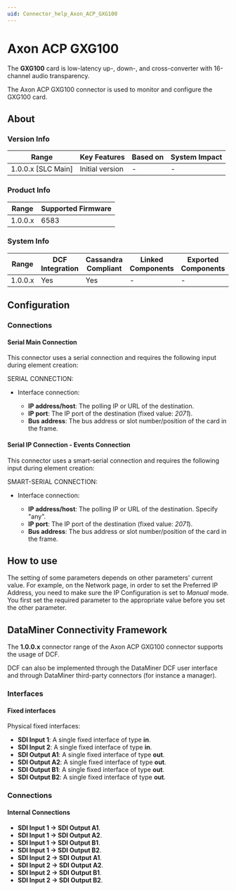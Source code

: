 ```yaml
---
uid: Connector_help_Axon_ACP_GXG100
---
```


# Axon ACP GXG100

The **GXG100** card is low-latency up-, down-, and cross-converter with 16-channel audio transparency.

The Axon ACP GXG100 connector is used to monitor and configure the GXG100 card.

## About

### Version Info

| Range                | Key Features     | Based on     | System Impact     |
|----------------------|------------------|--------------|-------------------|
| 1.0.0.x [SLC Main]   | Initial version  | -            | -                 |

### Product Info

| Range     | Supported Firmware     |
|-----------|------------------------|
| 1.0.0.x   | 6583                   |

### System Info

| Range     | DCF Integration     | Cassandra Compliant     | Linked Components     | Exported Components     |
|-----------|---------------------|-------------------------|-----------------------|-------------------------|
| 1.0.0.x   | Yes                 | Yes                     | -                     | -                       |

## Configuration

### Connections

#### Serial Main Connection

This connector uses a serial connection and requires the following input during element creation:

SERIAL CONNECTION:

- Interface connection:

  - **IP address/host**: The polling IP or URL of the destination.
  - **IP port**: The IP port of the destination (fixed value: *2071*).
  - **Bus address**: The bus address or slot number/position of the card in the frame.

#### Serial IP Connection - Events Connection

This connector uses a smart-serial connection and requires the following input during element creation:

SMART-SERIAL CONNECTION:

- Interface connection:

  - **IP address/host**: The polling IP or URL of the destination. Specify "any".
  - **IP port**: The IP port of the destination (fixed value: *2071*).
  - **Bus address**: The bus address or slot number/position of the card in the frame.

## How to use

The setting of some parameters depends on other parameters' current value. For example, on the Network page, in order to set the Preferred IP Address, you need to make sure the IP Configuration is set to *Manual* mode. You first set the required parameter to the appropriate value before you set the other parameter.

## DataMiner Connectivity Framework

The **1.0.0.x** connector range of the Axon ACP GXG100 connector supports the usage of DCF.

DCF can also be implemented through the DataMiner DCF user interface and through DataMiner third-party connectors (for instance a manager).

### Interfaces

#### Fixed interfaces

Physical fixed interfaces:

- **SDI Input 1**: A single fixed interface of type **in**.
- **SDI Input 2**: A single fixed interface of type **in**.
- **SDI Output A1**: A single fixed interface of type **out**.
- **SDI Output A2**: A single fixed interface of type **out**.
- **SDI Output B1**: A single fixed interface of type **out**.
- **SDI Output B2**: A single fixed interface of type **out**.

### Connections

#### Internal Connections

- **SDI Input 1 -\> SDI Output A1**.
- **SDI Input 1 -\> SDI Output A2**.
- **SDI Input 1 -\> SDI Output B1**.
- **SDI Input 1 -\> SDI Output B2**.
- **SDI Input 2 -\> SDI Output A1**.
- **SDI Input 2 -\> SDI Output A2**.
- **SDI Input 2 -\> SDI Output B1**.
- **SDI Input 2 -\> SDI Output B2**.
